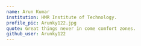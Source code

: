 ```yaml
---
name: Arun Kumar
institution: HMR Institute of Technology.
profile_pic: Arunky122.jpg
quote: Great things never in come comfort zones.
github_user: Arunky122
---
```

